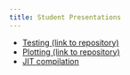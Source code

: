 ```yaml
---
title: Student Presentations
---
```


 - [Testing (link to repository)](https://github.com/kirstenlandsiedel/Example)
 - [Plotting (link to repository)](https://github.com/alissagordon/stat244plottingpresentation)
 - [JIT compilation](./presentations/jit.html)
